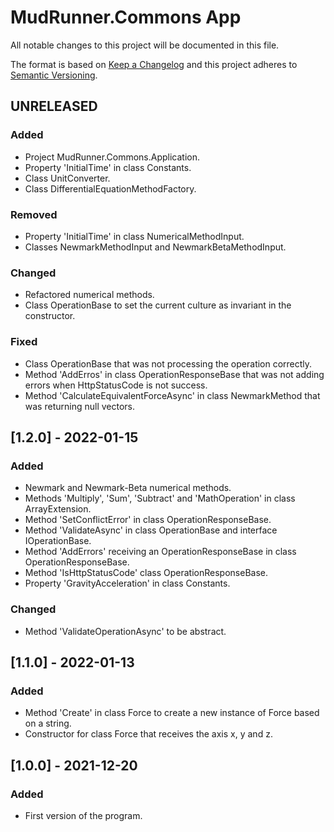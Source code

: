 # MudRunner.Commons App
All notable changes to this project will be documented in this file.

The format is based on [Keep a Changelog](http://keepachangelog.com/en/1.0.0/)
and this project adheres to [Semantic Versioning](http://semver.org/spec/v2.0.0.html).

## UNRELEASED
### Added
 - Project MudRunner.Commons.Application.
 - Property 'InitialTime' in class Constants.
 - Class UnitConverter.
 - Class DifferentialEquationMethodFactory.
### Removed
 - Property 'InitialTime' in class NumericalMethodInput.
 - Classes NewmarkMethodInput and NewmarkBetaMethodInput.
### Changed
 - Refactored numerical methods.
 - Class OperationBase to set the current culture as invariant in the constructor.
### Fixed
 - Class OperationBase that was not processing the operation correctly.
 - Method 'AddErros' in class OperationResponseBase that was not adding errors when HttpStatusCode is not success.
 - Method 'CalculateEquivalentForceAsync' in class NewmarkMethod that was returning null vectors.

## [1.2.0] - 2022-01-15
### Added
 - Newmark and Newmark-Beta numerical methods.
 - Methods 'Multiply', 'Sum', 'Subtract' and 'MathOperation' in class ArrayExtension.
 - Method 'SetConflictError' in class OperationResponseBase.
 - Method 'ValidateAsync' in class OperationBase and interface IOperationBase.
 - Method 'AddErrors' receiving an OperationResponseBase in class OperationResponseBase.
 - Method 'IsHttpStatusCode' class OperationResponseBase.
 - Property 'GravityAcceleration' in class Constants.
### Changed
 - Method 'ValidateOperationAsync' to be abstract.

## [1.1.0] - 2022-01-13
### Added
 - Method 'Create' in class Force to create a new instance of Force based on a string.
 - Constructor for class Force that receives the axis x, y and z.

## [1.0.0] - 2021-12-20
### Added
 - First version of the program.